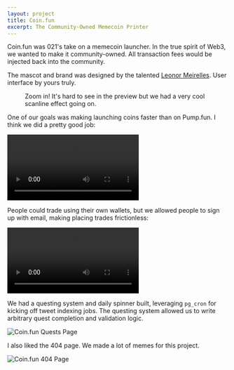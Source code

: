 ```yaml
---
layout: project
title: Coin.fun
excerpt: The Community-Owned Memecoin Printer
---
```


Coin.fun was 021's take on a memecoin launcher. In the true spirit of Web3, we
wanted to make it community-owned. All transaction fees would be injected back
into the community.

The mascot and brand was designed by the talented [Leonor
Meirelles](https://www.linkedin.com/in/leonor-meirelles/). User interface by
yours truly.

<figure>
  <img alt="" src="/coin-fun/home.png" />
  <figcaption>Zoom in! It's hard to see in the preview but we had a very cool scanline effect going on.</figcaption>
</figure>

One of our goals was making launching coins faster than on Pump.fun. I think
we did a pretty good job:

<video controls src="/coin-fun/launch.webm" /></video>

People could trade using their own wallets, but we allowed people to sign up
with email, making placing trades frictionless:

<video controls src="/coin-fun/video.webm" /></video>

We had a questing system and daily spinner built, leveraging `pg_cron` for
kicking off tweet indexing jobs. The questing system allowed us to write
arbitrary quest completion and validation logic.

![Coin.fun Quests Page](/coin-fun/tweets.png)

I also liked the 404 page. We made a lot of memes for this project.

![Coin.fun 404 Page](/coin-fun/404.png)
